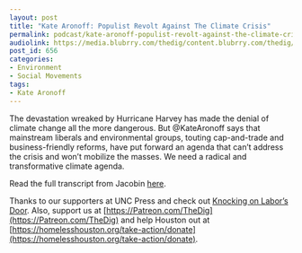 ```yaml
---
layout: post
title: "Kate Aronoff: Populist Revolt Against The Climate Crisis"
permalink: podcast/kate-aronoff-populist-revolt-against-the-climate-crisis
audiolink: https://media.blubrry.com/thedig/content.blubrry.com/thedig/The_Dig_-_EP_45_-_Aronoff.mp3
post_id: 656
categories: 
- Environment
- Social Movements
tags: 
- Kate Aronoff
---
```


The devastation wreaked by Hurricane Harvey has made the denial of climate change all the more dangerous. But @KateAronoff says that mainstream liberals and environmental groups, touting cap-and-trade and business-friendly reforms, have put forward an agenda that can’t address the crisis and won’t mobilize the masses. We need a radical and transformative climate agenda.

Read the full transcript from Jacobin 
[here](https://jacobinmag.com/2017/09/hurricane-harvey-irma-global-warming-the-dig).

Thanks to our supporters at UNC Press and check out [Knocking on Labor’s Door](https://www.uncpress.org/book/9781469632070/knocking-on-labors-door/). Also, support us at [https://Patreon.com/TheDig](https://Patreon.com/TheDig) and help Houston out at [https://homelesshouston.org/take-action/donate](https://homelesshouston.org/take-action/donate).